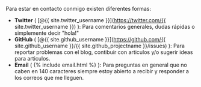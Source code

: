 Para estar en contacto conmigo existen diferentes formas:

- **Twitter** ( [@{{ site.twitter_username }}](https://twitter.com/{{ site.twitter_username }}) ): Para comentarios generales, dudas rápidas o simplemente decir "hola!"
- **GitHub** ( [@{{ site.github_username }}](https://github.com/{{ site.github_username }}/{{ site.github_projectname }}/issues) ): Para reportar problemas con el blog, contibuir con articulos y/o sugerir ideas para articulos.
- **Email** ( {% include email.html %} ): Para preguntas en general que no caben en 140 caracteres siempre estoy abierto a recibir y responder a los correos que me lleguen.
